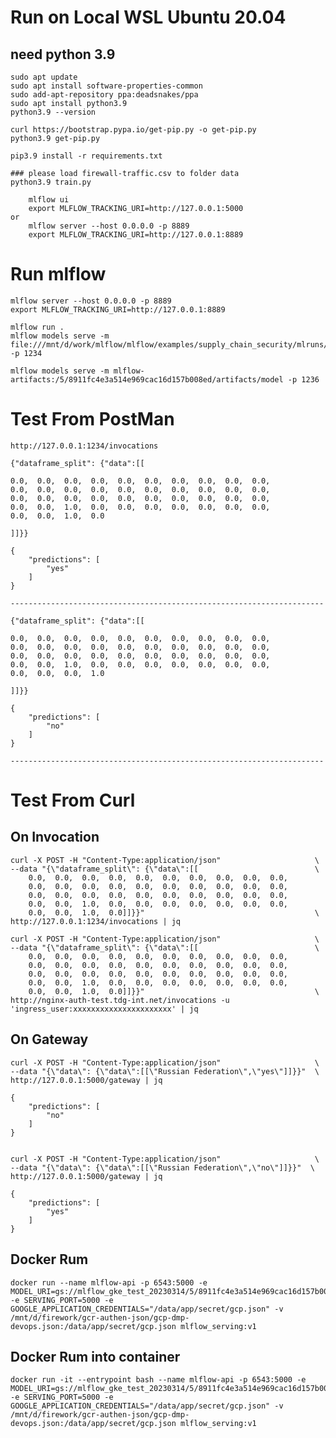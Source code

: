 # Run on Local WSL Ubuntu 20.04 
## need python 3.9

    sudo apt update
    sudo apt install software-properties-common
    sudo add-apt-repository ppa:deadsnakes/ppa
    sudo apt install python3.9
    python3.9 --version

    curl https://bootstrap.pypa.io/get-pip.py -o get-pip.py
    python3.9 get-pip.py

    pip3.9 install -r requirements.txt
    
    ### please load firewall-traffic.csv to folder data
    python3.9 train.py

        mlflow ui
        export MLFLOW_TRACKING_URI=http://127.0.0.1:5000
    or 
        mlflow server --host 0.0.0.0 -p 8889
        export MLFLOW_TRACKING_URI=http://127.0.0.1:8889

# Run mlflow

    mlflow server --host 0.0.0.0 -p 8889
    export MLFLOW_TRACKING_URI=http://127.0.0.1:8889
    
    mlflow run .
    mlflow models serve -m file:///mnt/d/work/mlflow/mlflow/examples/supply_chain_security/mlruns/0/2848e2593fc24c7cbcef69b5ad8ec148/artifacts/model -p 1234

    mlflow models serve -m mlflow-artifacts:/5/8911fc4e3a514e969cac16d157b008ed/artifacts/model -p 1236

# Test From PostMan


    http://127.0.0.1:1234/invocations

    {"dataframe_split": {"data":[[
    
    0.0,  0.0,  0.0,  0.0,  0.0,  0.0,  0.0,  0.0,  0.0,  0.0,  
    0.0,  0.0,  0.0,  0.0,  0.0,  0.0,  0.0,  0.0,  0.0,  0.0,  
    0.0,  0.0,  0.0,  0.0,  0.0,  0.0,  0.0,  0.0,  0.0,  0.0,
    0.0,  0.0,  1.0,  0.0,  0.0,  0.0,  0.0,  0.0,  0.0,  0.0,  
    0.0,  0.0,  1.0,  0.0
    
    ]]}}

    {
        "predictions": [
            "yes"
        ]
    }

    ----------------------------------------------------------------------

    {"dataframe_split": {"data":[[
    
    0.0,  0.0,  0.0,  0.0,  0.0,  0.0,  0.0,  0.0,  0.0,  0.0,  
    0.0,  0.0,  0.0,  0.0,  0.0,  0.0,  0.0,  0.0,  0.0,  0.0,  
    0.0,  0.0,  0.0,  0.0,  0.0,  0.0,  0.0,  0.0,  0.0,  0.0,
    0.0,  0.0,  1.0,  0.0,  0.0,  0.0,  0.0,  0.0,  0.0,  0.0,  
    0.0,  0.0,  0.0,  1.0
    
    ]]}}

    {
        "predictions": [
            "no"
        ]
    }

    ----------------------------------------------------------------------



# Test From Curl

## On Invocation

    curl -X POST -H "Content-Type:application/json"                     \
    --data "{\"dataframe_split\": {\"data\":[[                          \
        0.0,  0.0,  0.0,  0.0,  0.0,  0.0,  0.0,  0.0,  0.0,  0.0,  
        0.0,  0.0,  0.0,  0.0,  0.0,  0.0,  0.0,  0.0,  0.0,  0.0,  
        0.0,  0.0,  0.0,  0.0,  0.0,  0.0,  0.0,  0.0,  0.0,  0.0,
        0.0,  0.0,  1.0,  0.0,  0.0,  0.0,  0.0,  0.0,  0.0,  0.0,  
        0.0,  0.0,  1.0,  0.0]]}}"                                      \
    http://127.0.0.1:1234/invocations | jq
    
    curl -X POST -H "Content-Type:application/json"                     \
    --data "{\"dataframe_split\": {\"data\":[[                          \
        0.0,  0.0,  0.0,  0.0,  0.0,  0.0,  0.0,  0.0,  0.0,  0.0,  
        0.0,  0.0,  0.0,  0.0,  0.0,  0.0,  0.0,  0.0,  0.0,  0.0,  
        0.0,  0.0,  0.0,  0.0,  0.0,  0.0,  0.0,  0.0,  0.0,  0.0,
        0.0,  0.0,  1.0,  0.0,  0.0,  0.0,  0.0,  0.0,  0.0,  0.0,  
        0.0,  0.0,  1.0,  0.0]]}}"                                      \
    http://nginx-auth-test.tdg-int.net/invocations -u 'ingress_user:xxxxxxxxxxxxxxxxxxxxxx' | jq
## On Gateway

    curl -X POST -H "Content-Type:application/json"                     \
    --data "{\"data\": {\"data\":[[\"Russian Federation\",\"yes\"]]}}"  \
    http://127.0.0.1:5000/gateway | jq

    {
        "predictions": [
            "no"
        ]
    }


    curl -X POST -H "Content-Type:application/json"                     \
    --data "{\"data\": {\"data\":[[\"Russian Federation\",\"no\"]]}}"  \
    http://127.0.0.1:5000/gateway | jq

    {
        "predictions": [
            "yes"
        ]
    }
    

## Docker Rum

    docker run --name mlflow-api -p 6543:5000 -e MODEL_URI=gs://mlflow_gke_test_20230314/5/8911fc4e3a514e969cac16d157b008ed/artifacts/model -e SERVING_PORT=5000 -e GOOGLE_APPLICATION_CREDENTIALS="/data/app/secret/gcp.json" -v /mnt/d/firework/gcr-authen-json/gcp-dmp-devops.json:/data/app/secret/gcp.json mlflow_serving:v1

## Docker Rum into container

    docker run -it --entrypoint bash --name mlflow-api -p 6543:5000 -e MODEL_URI=gs://mlflow_gke_test_20230314/5/8911fc4e3a514e969cac16d157b008ed/artifacts/model -e SERVING_PORT=5000 -e GOOGLE_APPLICATION_CREDENTIALS="/data/app/secret/gcp.json" -v /mnt/d/firework/gcr-authen-json/gcp-dmp-devops.json:/data/app/secret/gcp.json mlflow_serving:v1